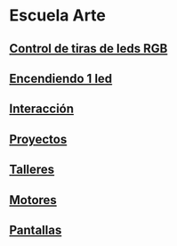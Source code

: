 # Escuela Arte

## [Control de tiras de leds RGB](./ControlTirasLeds.md)

## [Encendiendo 1 led](./Led.md)

## [Interacción](./interaccion.md)

## [Proyectos](./Proyectos.md)

## [Talleres](./Talleres.md)

## [Motores](./motores.md)

## [Pantallas](./lcd.md)
